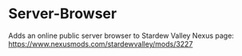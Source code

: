 # Server-Browser
Adds an online public server browser to Stardew Valley
Nexus page: https://www.nexusmods.com/stardewvalley/mods/3227
